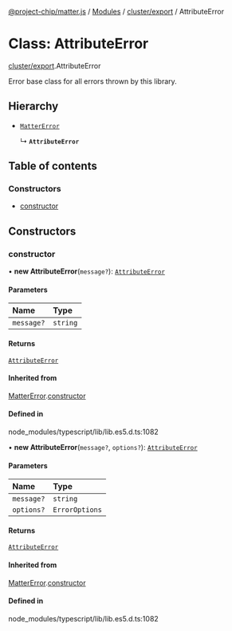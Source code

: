 [@project-chip/matter.js](../README.md) / [Modules](../modules.md) / [cluster/export](../modules/cluster_export.md) / AttributeError

# Class: AttributeError

[cluster/export](../modules/cluster_export.md).AttributeError

Error base class for all errors thrown by this library.

## Hierarchy

- [`MatterError`](common_export.MatterError.md)

  ↳ **`AttributeError`**

## Table of contents

### Constructors

- [constructor](cluster_export.AttributeError.md#constructor)

## Constructors

### constructor

• **new AttributeError**(`message?`): [`AttributeError`](cluster_export.AttributeError.md)

#### Parameters

| Name | Type |
| :------ | :------ |
| `message?` | `string` |

#### Returns

[`AttributeError`](cluster_export.AttributeError.md)

#### Inherited from

[MatterError](common_export.MatterError.md).[constructor](common_export.MatterError.md#constructor)

#### Defined in

node_modules/typescript/lib/lib.es5.d.ts:1082

• **new AttributeError**(`message?`, `options?`): [`AttributeError`](cluster_export.AttributeError.md)

#### Parameters

| Name | Type |
| :------ | :------ |
| `message?` | `string` |
| `options?` | `ErrorOptions` |

#### Returns

[`AttributeError`](cluster_export.AttributeError.md)

#### Inherited from

[MatterError](common_export.MatterError.md).[constructor](common_export.MatterError.md#constructor)

#### Defined in

node_modules/typescript/lib/lib.es5.d.ts:1082
